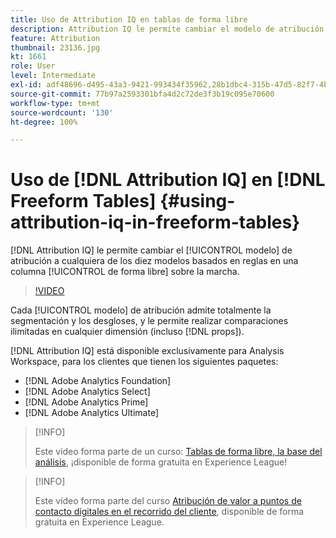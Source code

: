 ```yaml
---
title: Uso de Attribution IQ en tablas de forma libre
description: Attribution IQ le permite cambiar el modelo de atribución a cualquiera de los diez modelos basados en reglas en una columna de forma libre sobre la marcha.
feature: Attribution
thumbnail: 23136.jpg
kt: 1661
role: User
level: Intermediate
exl-id: adf48696-d495-43a3-9421-993434f35962,28b1dbc4-315b-47d5-82f7-4b394ed31ad8
source-git-commit: 77b97a2593301bfa4d2c72de3f3b19c095e70600
workflow-type: tm+mt
source-wordcount: '130'
ht-degree: 100%

---
```


# Uso de [!DNL Attribution IQ] en [!DNL Freeform Tables] {#using-attribution-iq-in-freeform-tables}

[!DNL Attribution IQ] le permite cambiar el [!UICONTROL modelo] de atribución a cualquiera de los diez modelos basados en reglas en una columna [!UICONTROL de forma libre] sobre la marcha.

>[!VIDEO](https://video.tv.adobe.com/v/23136/?quality=12)

Cada [!UICONTROL modelo] de atribución admite totalmente la segmentación y los desgloses, y le permite realizar comparaciones ilimitadas en cualquier dimensión (incluso [!DNL props]).

[!DNL Attribution IQ] está disponible exclusivamente para Analysis Workspace, para los clientes que tienen los siguientes paquetes:

* [!DNL Adobe Analytics Foundation]
* [!DNL Adobe Analytics Select]
* [!DNL Adobe Analytics Prime]
* [!DNL Adobe Analytics Ultimate]

>[!INFO]
>
> Este vídeo forma parte de un curso: [Tablas de forma libre, la base del análisis](https://experienceleague.adobe.com/?recommended=Analytics-U-1-2020.3), ¡disponible de forma gratuita en Experience League!

>[!INFO]
>
> Este vídeo forma parte del curso [Atribución de valor a puntos de contacto digitales en el recorrido del cliente](https://experienceleague.adobe.com/?recommended=Analytics-U-1-2020.2&amp;lang=es), disponible de forma gratuita en Experience League.
